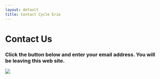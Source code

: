 ```yaml
---
layout: default
title: Contact Cycle Erie
---
```


<div id="contact">
  <h1 class="pageTitle">Contact Us</h1>
  <div class="contactContent">
  <h3>Click the button below and enter your email address.
  You will be leaving this web site.</h3>
  
  </div>
  <a href="http://www.123contactform.com/form-1713613/Cycle-Erie-Form" ><img border="0" src="https://dflzqrzibliy5.cloudfront.net/images3/contactbutton.gif"></a>
</div>
